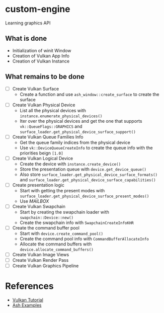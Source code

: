 # custom-engine
Learning graphics API 

## What is done
- Initialization of winit Window 
- Creation of Vulkan App Info
- Creation of Vulkan Instance
## What remains to be done
- [ ] Create Vulkan Surface
    - Create a function and use `ash_window::create_surface` to create the surface  
- [ ] Create Vulkan Physical Device
    - List all the physical devices with `instance.enumerate_physical_devices()`
    - Iter over the physical devices and get the one that supports `vk::QueueFlags::GRAPHICS` and `surface_loader.get_physical_device_surface_support()`
- [ ] Create Vulkan Queue Families Info
    - Get the queue family indices from the physical device
    - Use `vk::DeviceQueueCreateInfo` to create the queue info with the priorities beign `[1.0]`
- [ ] Create Vulkan Logical Device
    - Create the device with `instance.create_device()`
    - Store the presentation queue with `device.get_device_queue()`
    - Also store `surface_loader.get_physical_device_surface_formats()` and `surface_loader.get_physical_device_surface_capabilities()`
- [ ] Create presentation logic
    - Start with getting the present modes with `surface_loader.get_physical_device_surface_present_modes()`
    - Use *MAILBOX*
- [ ] Create Vulkan Swapchain
    - Start by creating the swapchain loader with `swapchain::Device::new()`
    - Create the swapchain info with `SwapchainCreateInfoKHR`
- [ ] Create the command buffer pool
    - Start with `device.create_command_pool()`
    - Create the command pool info with `CommandBufferAllocateInfo`
    - Allocate the command buffers with `device.allocate_command_buffers()`
- [ ] Create Vulkan Image Views
- [ ] Create Vulkan Render Pass
- [ ] Create Vulkan Graphics Pipeline

# References
- [Vulkan Tutorial](https://vulkan-tutorial.com/)
- [Ash Examples](https://github.com/ash-rs/ash/tree/master/ash-examples)